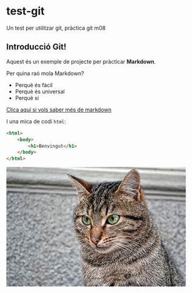 # test-git
Un test per utilitzar git, pràctica git m08

## Introducció Git!

Aquest és un exemple de projecte per pràcticar **Markdown**.

Per quina raó mola Markdown?

 * Perquè és fàcil
 * Perquè és universal
 * Perquè sí

[Clica aquí si vols saber més de markdown](https://www.markdown.es)

I una mica de codi `html`:

```html
<html>
    <body>
        <h1>Benvingut</h1>
    </body>
</html>
```
![Gatito](cat.jpeg)